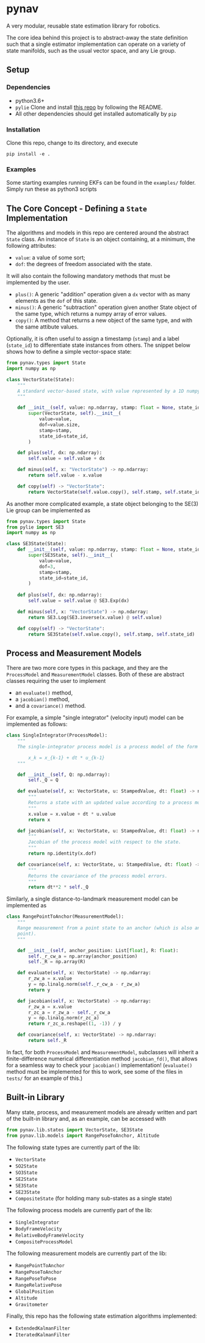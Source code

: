 # pynav
A very modular, reusable state estimation library for robotics.

The core idea behind this project is to abstract-away the state definition such that a single estimator implementation can operate on a variety of state manifolds, such as the usual vector space, and any Lie group. 

## Setup
### Dependencies
- python3.6+
- `pylie` Clone and install [this repo](https://github.com/decarsg/pylie) by following the README.
- All other dependencies should get installed automatically by `pip`

### Installation

Clone this repo, change to its directory, and execute 

    pip install -e .

### Examples
Some starting examples running EKFs can be found in the `examples/` folder. Simply run these as python3 scripts 

## The Core Concept - Defining a `State` Implementation

The algorithms and models in this repo are centered around the abstract `State` class. An instance of `State` is an object containing, at a minimum, the following attributes:

- `value`: a value of some sort;
- `dof`: the degrees of freedom associated with the state.

It will also contain the following mandatory methods that must be implemented by the user.
- `plus()`:  A generic "addition" operation given a `dx` vector with as many
        elements as the `dof` of this state.
- `minus()`:  A generic "subtraction" operation given another State object of the same type, which returns a numpy array of error values.
- `copy()`: A method that returns a new object of the same type, and with the same attibute values.

Optionally, it is often useful to assign a timestamp (`stamp`) and a label (`state_id`) to differentiate state instances from others. The snippet below shows how to define a simple vector-space state:  


```python 
from pynav.types import State 
import numpy as np

class VectorState(State):
    """
    A standard vector-based state, with value represented by a 1D numpy array.
    """

    def __init__(self, value: np.ndarray, stamp: float = None, state_id=None):
        super(VectorState, self).__init__(
            value=value,
            dof=value.size,
            stamp=stamp,
            state_id=state_id,
        )

    def plus(self, dx: np.ndarray):
        self.value = self.value + dx

    def minus(self, x: "VectorState") -> np.ndarray:
        return self.value - x.value

    def copy(self) -> "VectorState":
        return VectorState(self.value.copy(), self.stamp, self.state_id)

```

As another more complicated example, a state object belonging to the SE(3) Lie group can be implemented as 

```python
from pynav.types import State 
from pylie import SE3 
import numpy as np 

class SE3State(State):
    def __init__(self, value: np.ndarray, stamp: float = None, state_id=None):
        super(SE3State, self).__init__(
            value=value,
            dof=3,
            stamp=stamp,
            state_id=state_id,
        )
    
    def plus(self, dx: np.ndarray):
        self.value = self.value @ SE3.Exp(dx)

    def minus(self, x: "VectorState") -> np.ndarray:
        return SE3.Log(SE3.inverse(x.value) @ self.value)

    def copy(self) -> "VectorState":
        return SE3State(self.value.copy(), self.stamp, self.state_id)

```

## Process and Measurement Models
There are two more core types in this package, and they are the `ProcessModel` and `MeasurementModel` classes. Both of these are abstract classes requiring the user to implement

- an `evaluate()` method, 
- a `jacobian()` method,
- and a `covariance()` method.

For example, a simple "single integrator" (velocity input) model can be implemented as follows:

```python
class SingleIntegrator(ProcessModel):
    """
    The single-integrator process model is a process model of the form

        x_k = x_{k-1} + dt * u_{k-1}
    """

    def __init__(self, Q: np.ndarray):
        self._Q = Q

    def evaluate(self, x: VectorState, u: StampedValue, dt: float) -> np.ndarray:
        """
        Returns a state with an updated value according to a process model.
        """
        x.value = x.value + dt * u.value
        return x

    def jacobian(self, x: VectorState, u: StampedValue, dt: float) -> np.ndarray:
        """
        Jacobian of the process model with respect to the state.
        """
        return np.identity(x.dof)

    def covariance(self, x: VectorState, u: StampedValue, dt: float) -> np.ndarray:
        """
        Returns the covariance of the process model errors.
        """
        return dt**2 * self._Q
```

Similarly, a single distance-to-landmark measurement model can be implemented as 

```python 
class RangePointToAnchor(MeasurementModel):
    """
    Range measurement from a point state to an anchor (which is also another
    point).
    """

    def __init__(self, anchor_position: List[float], R: float):
        self._r_cw_a = np.array(anchor_position)
        self._R = np.array(R)

    def evaluate(self, x: VectorState) -> np.ndarray:
        r_zw_a = x.value
        y = np.linalg.norm(self._r_cw_a - r_zw_a)
        return y

    def jacobian(self, x: VectorState) -> np.ndarray:
        r_zw_a = x.value
        r_zc_a = r_zw_a - self._r_cw_a
        y = np.linalg.norm(r_zc_a)
        return r_zc_a.reshape((1, -1)) / y

    def covariance(self, x: VectorState) -> np.ndarray:
        return self._R
```

In fact, for both `ProcessModel` and `MeasurementModel`, subclasses will inherit a finite-difference numerical differentiation method `jacobian_fd()`, that allows for a seamless way to check your `jacobian()` implementation! (`evaluate()` method must be implemented for this to work, see some of the files in `tests/` for an example of this.)

## Built-in Library
Many state, process, and measurement models are already written and part of the built-in library and, as an example, can be accessed with 

```python
from pynav.lib.states import VectorState, SE3State
from pynav.lib.models import RangePoseToAnchor, Altitude
```
The following state types are currently part of the lib:
- `VectorState`
- `SO2State`
- `SO3State`
- `SE2State`
- `SE3State`
- `SE23State`
- `CompositeState` (for holding many sub-states as a single state)

The following process models are currently part of the lib:
- `SingleIntegrator`
- `BodyFrameVelocity`
- `RelativeBodyFrameVelocity`
- `CompositeProcessModel`

The following measurement models are currently part of the lib:
- `RangePointToAnchor`
- `RangePoseToAnchor`
- `RangePoseToPose`
- `RangeRelativePose`
- `GlobalPosition`
- `Altitude` 
- `Gravitometer`

Finally, this repo has the following state estimation algorithms implemented:
- `ExtendedKalmanFilter`
- `IteratedKalmanFilter`
